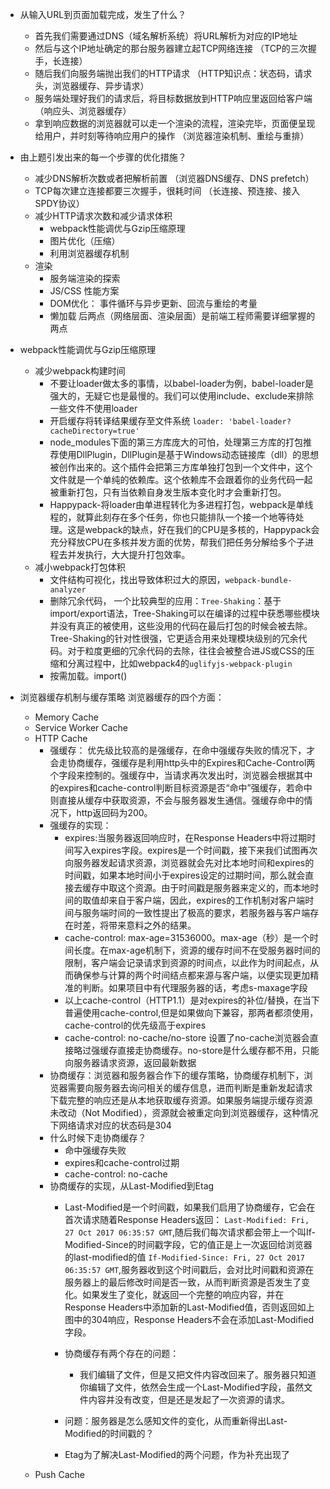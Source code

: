 - 从输入URL到页面加载完成，发生了什么？
  * 首先我们需要通过DNS（域名解析系统）将URL解析为对应的IP地址
  * 然后与这个IP地址确定的那台服务器建立起TCP网络连接 （TCP的三次握手，长连接）
  * 随后我们向服务端抛出我们的HTTP请求 （HTTP知识点：状态码，请求头，浏览器缓存、异步请求）
  * 服务端处理好我们的请求后，将目标数据放到HTTP响应里返回给客户端 （响应头、浏览器缓存）
  * 拿到响应数据的浏览器就可以走一个渲染的流程，渲染完毕，页面便呈现给用户，并时刻等待响应用户的操作 （浏览器渲染机制、重绘与重排）

- 由上题引发出来的每一个步骤的优化措施？
  * 减少DNS解析次数或者把解析前置 （浏览器DNS缓存、DNS prefetch）
  * TCP每次建立连接都要三次握手，很耗时间 （长连接、预连接、接入SPDY协议）
  * 减少HTTP请求次数和减少请求体积
    - webpack性能调优与Gzip压缩原理
    - 图片优化（压缩）
    - 利用浏览器缓存机制
  * 渲染
    - 服务端渲染的探索
    - JS/CSS 性能方案
    - DOM优化： 事件循环与异步更新、回流与重绘的考量
    - 懒加载
  后两点（网络层面、渲染层面）是前端工程师需要详细掌握的两点

- webpack性能调优与Gzip压缩原理
  * 减少webpack构建时间
    - 不要让loader做太多的事情，以babel-loader为例，babel-loader是强大的，无疑它也是最慢的。我们可以使用include、exclude来排除一些文件不使用loader
    - 开启缓存将转译结果缓存至文件系统 `loader: 'babel-loader?cacheDirectory=true'`
    - node_modules下面的第三方库庞大的可怕，处理第三方库的打包推荐使用DllPlugin，DllPlugin是基于Windows动态链接库（dll）的思想被创作出来的。这个插件会把第三方库单独打包到一个文件中，这个文件就是一个单纯的依赖库。这个依赖库不会跟着你的业务代码一起被重新打包，只有当依赖自身发生版本变化时才会重新打包。
    - Happypack-将loader由单进程转化为多进程打包，webpack是单线程的，就算此刻存在多个任务，你也只能排队一个接一个地等待处理。这是webpack的缺点，好在我们的CPU是多核的，Happypack会充分释放CPU在多核并发方面的优势，帮我们把任务分解给多个子进程去并发执行，大大提升打包效率。
  * 减小webpack打包体积
    - 文件结构可视化，找出导致体积过大的原因，`webpack-bundle-analyzer`
    - 删除冗余代码， 一个比较典型的应用：`Tree-Shaking`：基于import/export语法，Tree-Shaking可以在编译的过程中获悉哪些模块并没有真正的被使用，这些没用的代码在最后打包的时候会被去除。Tree-Shaking的针对性很强，它更适合用来处理模块级别的冗余代码。对于粒度更细的冗余代码的去除，往往会被整合进JS或CSS的压缩和分离过程中，比如webpack4的`uglifyjs-webpack-plugin`
    - 按需加载。import()

- 浏览器缓存机制与缓存策略
  浏览器缓存的四个方面：
  * Memory Cache
  * Service Worker Cache
  * HTTP Cache
    - 强缓存： 优先级比较高的是强缓存，在命中强缓存失败的情况下，才会走协商缓存，强缓存是利用http头中的Expires和Cache-Control两个字段来控制的。强缓存中，当请求再次发出时，浏览器会根据其中的expires和cache-control判断目标资源是否“命中”强缓存，若命中则直接从缓存中获取资源，不会与服务器发生通信。强缓存命中的情况下，http返回码为200。
    - 强缓存的实现：  
      * expires:当服务器返回响应时，在Response Headers中将过期时间写入expires字段。expires是一个时间戳，接下来我们试图再次向服务器发起请求资源，浏览器就会先对比本地时间和expires的时间戳，如果本地时间小于expires设定的过期时间，那么就会直接去缓存中取这个资源。由于时间戳是服务器来定义的，而本地时间的取值却来自于客户端，因此，expires的工作机制对客户端时间与服务端时间的一致性提出了极高的要求，若服务器与客户端存在时差，将带来意料之外的结果。
      * cache-control: max-age=31536000。max-age（秒）是一个时间长度。在max-age机制下，资源的缓存时间不在受服务器时间的限制，客户端会记录请求到资源的时间点，以此作为时间起点，从而确保参与计算的两个时间结点都来源与客户端，以便实现更加精准的判断。如果项目中有代理服务器的话，考虑s-maxage字段
      * 以上cache-control（HTTP1.1）是对expires的补位/替换，在当下普遍使用cache-control,但是如果做向下兼容，那两者都须使用，cache-control的优先级高于expires
      * cache-control: no-cache/no-store 设置了no-cache浏览器会直接略过强缓存直接走协商缓存。no-store是什么缓存都不用，只能向服务器请求资源，返回最新数据
    - 协商缓存：浏览器和服务器合作下的缓存策略，协商缓存机制下，浏览器需要向服务器去询问相关的缓存信息，进而判断是重新发起请求下载完整的响应还是从本地获取缓存资源。如果服务端提示缓存资源未改动（Not Modified），资源就会被重定向到浏览器缓存，这种情况下网络请求对应的状态码是304
    - 什么时候下走协商缓存？
      * 命中强缓存失败
      * expires和cache-control过期
      * cache-control: no-cache
    - 协商缓存的实现，从Last-Modified到Etag
      * Last-Modified是一个时间戳，如果我们启用了协商缓存，它会在首次请求随着Response Headers返回： `Last-Modified: Fri, 27 Oct 2017 06:35:57 GMT`,随后我们每次请求都会带上一个叫If-Modified-Since的时间戳字段，它的值正是上一次返回给浏览器的last-modified的值 `If-Modified-Since: Fri, 27 Oct 2017 06:35:57 GMT`,服务器收到这个时间戳后，会对比时间戳和资源在服务器上的最后修改时间是否一致，从而判断资源是否发生了变化。如果发生了变化，就返回一个完整的响应内容，并在Response Headers中添加新的Last-Modified值，否则返回如上图中的304响应，Response Headers不会在添加Last-Modified字段。
      * 协商缓存有两个存在的问题：
        - 我们编辑了文件，但是又把文件内容改回来了。服务器只知道你编辑了文件，依然会生成一个Last-Modified字段，虽然文件内容并没有改变，但是还是发起了一次资源的请求。
        
      * 问题：服务器是怎么感知文件的变化，从而重新得出Last-Modified的时间戳的？
      * Etag为了解决Last-Modified的两个问题，作为补充出现了
  * Push Cache
